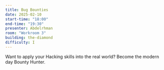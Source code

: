 ```yaml
---
title: Bug Bounties
date: 2025-02-10
start-time: "18:00"
end-time: "19:30"
presenter: Abdelrhman
room: "Workroom 3"
building: the-diamond
difficulty: I
---
```


Want to apply your Hacking skills into the real world? Become the modern day Bounty Hunter.


